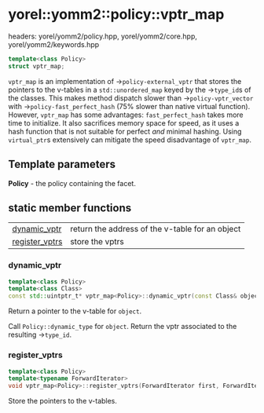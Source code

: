 # yorel::yomm2::policy::**vptr_map**
headers: yorel/yomm2/policy.hpp, yorel/yomm2/core.hpp, yorel/yomm2/keywords.hpp

```c++
template<class Policy>
struct vptr_map;
```

`vptr_map` is an implementation of ->`policy-external_vptr` that stores the
pointers to the v-tables in a `std::unordered_map` keyed by the ->`type_id`s of
the classes. This makes method dispatch slower than ->`policy-vptr_vector` with
->`policy-fast_perfect_hash` (75% slower than native virtual function). However,
`vptr_map` has some advantages: `fast_perfect_hash` takes more time to
initialize. It also sacrifices memory space for speed, as it uses a hash
function that is not suitable for perfect _and_ minimal hashing. Using
`virtual_ptr`s extensively can mitigate the speed disadvantage of `vptr_map`.

## Template parameters

**Policy** - the policy containing the facet.

## static member functions
|                                   |                                                 |
| --------------------------------- | ----------------------------------------------- |
| [dynamic_vptr](#dynamic_vptr)     | return the address of the v-table for an object |
| [register_vptrs](#register_vptrs) | store the vptrs                                 |

### dynamic_vptr

```c++
template<class Policy>
template<class Class>
const std::uintptr_t* vptr_map<Policy>::dynamic_vptr(const Class& object);
```

Return a pointer to the v-table for `object`.

Call `Policy::dynamic_type` for `object`. Return the vptr associated to the
resulting ->`type_id`.

### register_vptrs

```c++
template<class Policy>
template<typename ForwardIterator>
void vptr_map<Policy>::register_vptrs(ForwardIterator first, ForwardIterator last);
```

Store the pointers to the v-tables.
